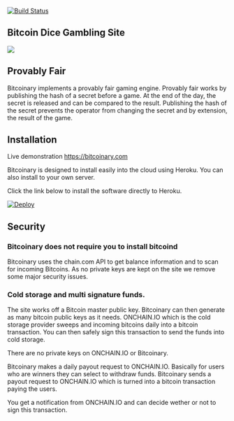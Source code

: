 [![Build Status](https://travis-ci.org/onchain/bitcoinary.svg?branch=master)](https://travis-ci.org/onchain/bitcoinary)

## Bitcoin Dice Gambling Site


![](http://i.imgur.com/BY4bmB3.png)

## Provably Fair

Bitcoinary implements a provably fair gaming engine. Provably fair works by publishing the hash of a secret before a game. At the end of the day, the secret is released and can be compared to the result. Publishing the hash of the secret prevents the operator from changing the secret and by extension, the result of the game.

## Installation

Live demonstration https://bitcoinary.com

Bitcoinary is designed to install easily into the cloud using Heroku. You can also install to your own server.

Click the link below to install the software directly to Heroku.

[![Deploy](https://www.herokucdn.com/deploy/button.png)](https://heroku.com/deploy?template=https://github.com/onchain/bitcoinary)

## Security

### Bitcoinary does not require you to install bitcoind

Bitcoinary uses the chain.com API to get balance information and to scan for incoming Bitcoins. As no private keys are kept on the site we remove some major security issues.

### Cold storage and multi signature funds.

The site works off a Bitcoin master public key. Bitcoinary can then generate as many bitcoin public keys as it needs. ONCHAIN.IO which is the cold storage provider sweeps and incoming bitcoins daily into a bitcoin transaction. You can then safely sign this transaction to send the funds into cold storage.

There are no private keys on ONCHAIN.IO or Bitcoinary.

Bitcoinary makes a daily payout request to ONCHAIN.IO. Basically for users who are winners they can select to withdraw funds. Bitcoinary sends a payout request to ONCHAIN.IO which is turned into a bitcoin transaction paying the users.

You get a notification from ONCHAIN.IO and can decide wether or not to sign this transaction.

